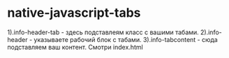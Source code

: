 # native-javascript-tabs
1).info-header-tab - здесь подставлеям класс с вашими табами.
2).info-header - указываете рабочий блок с табами.
3).info-tabcontent - сюда подставляем ваш контент.
Смотри index.html
